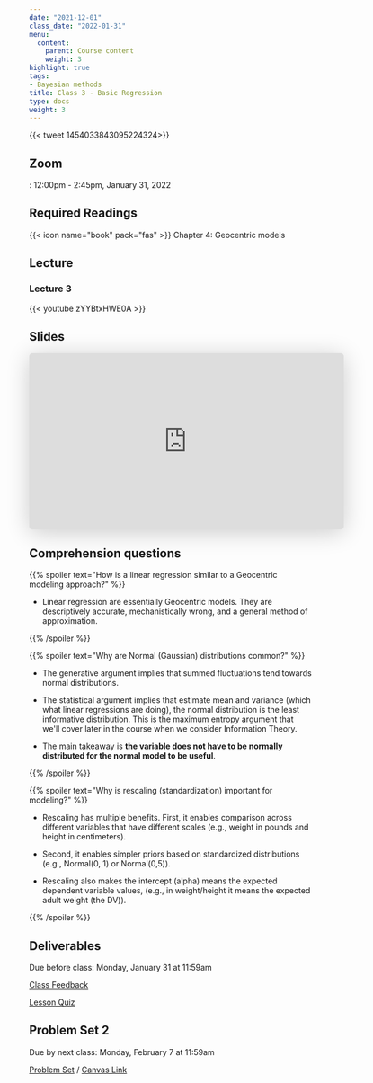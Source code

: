 ```yaml
---
date: "2021-12-01"
class_date: "2022-01-31"
menu:
  content:
    parent: Course content
    weight: 3
highlight: true
tags:
- Bayesian methods
title: Class 3 - Basic Regression
type: docs
weight: 3
---
```


{{< tweet 1454033843095224324>}}

## Zoom

<a href="https://uncc.zoom.us/j/93339403054"><i class="fas fa-video fa-lg"></i></a>: 12:00pm - 2:45pm, January 31, 2022

## Required Readings

{{< icon name="book" pack="fas" >}} Chapter 4: Geocentric models

<!--more-->

## Lecture

### Lecture 3

{{< youtube zYYBtxHWE0A >}}

## Slides

<iframe class="speakerdeck-iframe" frameborder="0" src="https://speakerdeck.com/player/f3ab6dba78c24f74a843e0b2701a457d" title="Statistical Rethinking 2022 Lecture 03" allowfullscreen="true" mozallowfullscreen="true" webkitallowfullscreen="true" style="border: 0px; background: padding-box padding-box rgba(0, 0, 0, 0.1); margin: 0px; padding: 0px; border-radius: 6px; box-shadow: rgba(0, 0, 0, 0.2) 0px 5px 40px; width: 560px; height: 314px;" data-ratio="1.78343949044586"></iframe>

## Comprehension questions

{{% spoiler text="How is a linear regression similar to a Geocentric modeling approach?" %}}

- Linear regression are essentially Geocentric models. They are descriptively accurate, mechanistically wrong, and a general method of approximation.

{{% /spoiler %}}

{{% spoiler text="Why are Normal (Gaussian) distributions common?" %}}

- The generative argument implies that summed fluctuations tend towards normal distributions.

- The statistical argument implies that estimate mean and variance (which what linear regressions are doing), the normal distribution is the least informative distribution. This is the maximum entropy argument that we'll cover later in the course when we consider Information Theory.

- The main takeaway is **the variable does not have to be normally distributed for the normal model to be useful**.

{{% /spoiler %}}

{{% spoiler text="Why is rescaling (standardization) important for modeling?" %}}

- Rescaling has multiple benefits. First, it enables comparison across different variables that have different scales (e.g., weight in pounds and height in centimeters).

- Second, it enables simpler priors based on standardized distributions (e.g., Normal(0, 1) or Normal(0,5)).

- Rescaling also makes the intercept (alpha) means the expected dependent variable values, (e.g., in weight/height it means the expected adult weight (the DV)).

{{% /spoiler %}}

## Deliverables

Due before class: Monday, January 31 at 11:59am 

<a href="https://forms.gle/zMipNzav3BCL3Rwy9"><i class="fas fa-comment fa-lg"></i>  Class Feedback</a>

<a href="https://uncc.instructure.com/courses/171000/quizzes/331402"><i class="fas fa-question fa-lg"></i>  Lesson Quiz</a>

## Problem Set 2

Due by next class: Monday, February 7 at 11:59am 

<a href="{{ .Site.baseurl }}/assignment/02-problem-set"><i class="fas fa-pencil-ruler fa-lg"></i>  Problem Set</a> / [Canvas Link](https://uncc.instructure.com/courses/171000/assignments/1415433)
